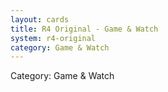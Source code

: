 ```yaml
---
layout: cards
title: R4 Original - Game & Watch
system: r4-original
category: Game & Watch
---
```

<div class="alert alert-secondary mb-4"><span class="i18n innerHTML-category">Category: </span><span class="i18n innerHTML-cat-Game & Watch">Game & Watch</span></div>
